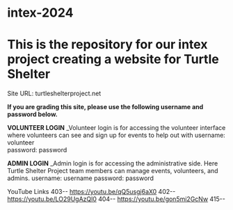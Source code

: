 # intex-2024
# This is the repository for our intex project creating a website for Turtle Shelter

Site URL: turtleshelterproject.net

**If you are grading this site, please use the following username and password below.** 

**VOLUNTEER LOGIN**
_Volunteer login is for accessing the volunteer interface where volunteers can see and sign up for events to help out with
username: volunteer  
password: password

**ADMIN LOGIN**
_Admin login is for accessing the administrative side. Here Turtle Shelter Project team members can manage events, volunteers, and admins.
username: username
password: password

YouTube Links
403--    https://youtu.be/qQ5usgj6aX0
402--   https://youtu.be/LO29UgAzQl0
404--  https://youtu.be/gon5mi2GcNw
415--  

